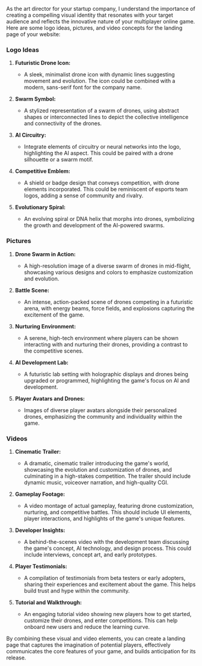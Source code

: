 As the art director for your startup company, I understand the importance of creating a compelling visual identity that resonates with your target audience and reflects the innovative nature of your multiplayer online game. Here are some logo ideas, pictures, and video concepts for the landing page of your website:

### Logo Ideas

1. **Futuristic Drone Icon:**

   - A sleek, minimalist drone icon with dynamic lines suggesting movement and evolution. The icon could be combined with a modern, sans-serif font for the company name.
2. **Swarm Symbol:**

   - A stylized representation of a swarm of drones, using abstract shapes or interconnected lines to depict the collective intelligence and connectivity of the drones.
3. **AI Circuitry:**

   - Integrate elements of circuitry or neural networks into the logo, highlighting the AI aspect. This could be paired with a drone silhouette or a swarm motif.
4. **Competitive Emblem:**

   - A shield or badge design that conveys competition, with drone elements incorporated. This could be reminiscent of esports team logos, adding a sense of community and rivalry.
5. **Evolutionary Spiral:**

   - An evolving spiral or DNA helix that morphs into drones, symbolizing the growth and development of the AI-powered swarms.

### Pictures

1. **Drone Swarm in Action:**

   - A high-resolution image of a diverse swarm of drones in mid-flight, showcasing various designs and colors to emphasize customization and evolution.
2. **Battle Scene:**

   - An intense, action-packed scene of drones competing in a futuristic arena, with energy beams, force fields, and explosions capturing the excitement of the game.
3. **Nurturing Environment:**

   - A serene, high-tech environment where players can be shown interacting with and nurturing their drones, providing a contrast to the competitive scenes.
4. **AI Development Lab:**

   - A futuristic lab setting with holographic displays and drones being upgraded or programmed, highlighting the game's focus on AI and development.
5. **Player Avatars and Drones:**

   - Images of diverse player avatars alongside their personalized drones, emphasizing the community and individuality within the game.

### Videos

1. **Cinematic Trailer:**

   - A dramatic, cinematic trailer introducing the game's world, showcasing the evolution and customization of drones, and culminating in a high-stakes competition. The trailer should include dynamic music, voiceover narration, and high-quality CGI.
2. **Gameplay Footage:**

   - A video montage of actual gameplay, featuring drone customization, nurturing, and competitive battles. This should include UI elements, player interactions, and highlights of the game's unique features.
3. **Developer Insights:**

   - A behind-the-scenes video with the development team discussing the game's concept, AI technology, and design process. This could include interviews, concept art, and early prototypes.
4. **Player Testimonials:**

   - A compilation of testimonials from beta testers or early adopters, sharing their experiences and excitement about the game. This helps build trust and hype within the community.
5. **Tutorial and Walkthrough:**

   - An engaging tutorial video showing new players how to get started, customize their drones, and enter competitions. This can help onboard new users and reduce the learning curve.

By combining these visual and video elements, you can create a landing page that captures the imagination of potential players, effectively communicates the core features of your game, and builds anticipation for its release.
